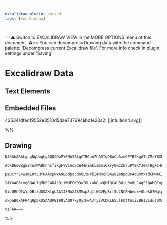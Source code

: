 ```yaml
---

excalidraw-plugin: parsed
tags: [excalidraw]

---
```

==⚠  Switch to EXCALIDRAW VIEW in the MORE OPTIONS menu of this document. ⚠== You can decompress Drawing data with the command palette: 'Decompress current Excalidraw file'. For more info check in plugin settings under 'Saving'


# Excalidraw Data

## Text Elements
## Embedded Files
425341dfec19552e3510d5dae737694bbd1e23a2: [[intuition4.svg]]

%%
## Drawing
```compressed-json
N4KAkARALgngDgUwgLgAQQQDwMYEMA2AlgCYBOuA7hADTgQBuCpAzoQPYB2KqATLZMzYBXUtiRoIACyhQ4zZAHoFAc0JRJQgEYA6bGwC2CgF7N6hbEcK4OCtptbErHALRY8RMpWdx8Q1TdIEfARcZgRmBShcZQUebQBObR4aOiCEfQQOKGZuAG1wMFAwYogSbgwAIQBHAGs2QgpJFOLIWERywn1opH4SzG5nADYeRJ4ADh4AdgAWafGp2YBmXsgY

AcXB6e0ZgEZ4ncWABknhsfixgFYViAoSdW4dnimkiZm516XryQRCZWluRY8RYJeKTHgXC4ncag+KDa7WZTBbiHa7MKCkNg1BAAYTY+DYpHK6OszDguECWWaJU0uGwNWUGKEHGIuPxhIkxI4pPJmSgVMgADNCPh8ABlWBIiSSWkaQL8iBojFYgDqdyaaB2qPRmIQ4pgkvQgg88sZfw44RyGuubDJ2DUaw1hxRBUgjOZ5uYltQHCEItRCAQxG4Ux2z

paDCYrE4wam10YLHYHAAcpwxA9Bodpocdo8LtNrkI4MRcFBAw8ZmNpoDs4dBoMxtdCMwACJpUtBtACghha4M4RwACSxC9uQAutdNMJmQBRYIZLIj8cuiBEDg1bg+v3L/F0sud7sIa5C4JD8pzC6LaY7YgChDYPYQngIRYXUPEC7FhCTRYneLTTSaMQOwIECuDJKi7jiKg+QtGAmounBLpLuGhDMlg5S4Ic8oCuQGSnmgm74FqJZCF6ECIMyqHKPK

2AYnAG6+vgBQAL7gMhEC4HAcDiiWUFFK03wZOUxakOuvQMIQCAUBUtL0m6LJ4gS5QAMQCmp6lUhA2AiBSUADqW+jikqOKKey6DKcBlk9AUWk6by+npDJdJ9kyClskS5BcmSumadppC6Q5+gAGLCmKEpQQqeJlOJfkBQZRk6qqxD3GgfA2bF9nxdqWJ6gakXGjFdlZIFABKwhmhaDyFf5mXpAA8ra9oPE61VxekQWcFAQW4PowoOqgVzpUVekGR1W

SioQRhQTwYaQBlxUGQAKlgUAAIJEMoXASMEAp8q1tWGVEpBrf5bCNCEHbeox+0Lek07Mqtp3nbgl0cU9vnDYFj0YhQi3wBF8macwtF4vgAAa3B1js2iQucgzxLWOyTBcmzicDGIigAmpDYyDNoeyhtMkxjJePDTINJRGGwBjcPxkD0AQQhQYcCS4zswwsTdI3pGVrkemRgPiQyJATVNwazRAwvEOKCD0WgFOQFLACybDEAg924JowSXV2+A9jZUu

skpaB0xAFR4q9pDKDSAAUPBI9QvAO07kyOyzFwAJTyiVCDKL65LlFbttAiivBHI7IduzDXuc0NNXjdlCANVAiZeoR4k4T1CA+2hpBUbTy6ZJr2vcOiTPXNgRBy6gZeHsuHBZ6XpDl8uwhQKuUG17HJR2AAVne2Sig3cAq2rGta3uqC6/rJS0injCLdT+AF+GbQRWEwTYCn0YV6RUAGH97QEdd25sLuOsHtc+ChGtW+EAvS8MSKLHgMx/AQMe4S06

xzFAA===
```
%%